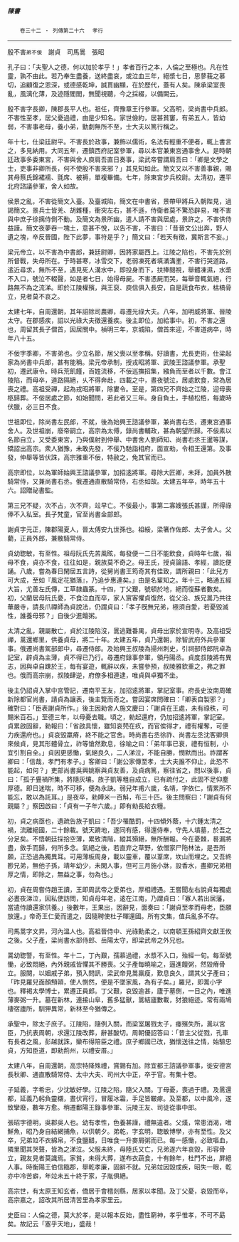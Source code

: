 

##### 陳書
　　`卷三十二 ‧ 列傳第二十六`　
`孝行`

* * *

殷不害`弟不佞`　謝貞　司馬暠　張昭

孔子曰：「夫聖人之德，何以加於孝乎！」孝者百行之本，人倫之至極也。凡在性靈，孰不由此。若乃奉生盡養，送終盡哀，或泣血三年，絕漿七日，思蓼莪之慕切，追顧復之恩深，或德感乾坤，誠貫幽顯，在於歷代，蓋有人矣。陳承梁室喪亂，風漓化薄，及迹隱閻閭，無聞視聽，今之採綴，以備闕云。

殷不害字長卿，陳郡長平人也。祖任，齊豫章王行參軍。父高明，梁尚書中兵郎。不害性至孝，居父憂過禮，由是少知名。家世儉約，居甚貧窶，有弟五人，皆幼弱，不害事老母，養小弟，勤劇無所不至，士大夫以篤行稱之。

年十七，仕梁廷尉平。不害長於政事，兼飾以儒術，名法有輕重不便者，輒上書言之，多見納用。大同五年，遷鎮西府記室參軍，尋以本官兼東宮通事舍人。是時朝廷政事多委東宮，不害與舍人庾肩吾直日奏事，梁武帝嘗謂肩吾曰：「卿是文學之士，吏事非卿所長，何不使殷不害來邪？」其見知如此。簡文又以不害善事親，賜其母蔡氏錦裙襦、氈席、被褥，單複畢備。七年，除東宮步兵校尉。太清初，遷平北府諮議參軍，舍人如故。

侯景之亂，不害從簡文入臺。及臺城陷，簡文在中書省，景帶甲將兵入朝陛見，過謁簡文。景兵士皆羌、胡雜種，衝突左右，甚不遜，侍衛者莫不驚恐辟易，唯不害與中庶子徐摛侍側不動。及簡文為景所幽，遣人請不害與居處，景許之，不害供侍益謹。簡文夜夢吞一塊土，意甚不悅，以告不害，不害曰：「昔晉文公出奔，野人遺之塊，卒反晉國，陛下此夢，事符是乎？」簡文曰：「若天有徵，冀斯言不妄。」

梁元帝立，以不害為中書郎，兼廷尉卿，因將家屬西上。江陵之陷也，不害先於別所督戰，失母所在。于時甚寒，冰雪交下，老弱凍死者填滿溝壍，不害行哭道路，逺近尋求，無所不至，遇見死人溝水中，即投身而下，扶捧閱視，舉體凍濕，水漿不入口，號泣不輟聲，如是者七日，始得母屍。不害憑屍而哭，每舉音輒氣絕，行路無不為之流涕。即於江陵權殯，與王裒、庾信俱入長安，自是蔬食布衣，枯槁骨立，見者莫不哀之。

太建七年，自周還朝，其年詔除司農卿，尋遷光祿大夫。八年，加明威將軍、晉陵太守。在郡感疾，詔以光祿大夫徵還養疾。後主即位，加給事中。初，不害之還也，周留其長子僧首，因居關中。禎明三年，京城陷，僧首來迎，不害道病卒，時年八十五。

不佞字季卿，不害弟也。少立名節，居父喪以至孝稱。好讀書，尤長吏術，仕梁起家為尚書中兵郎，甚有能稱。梁元帝承制，授戎昭將軍、武陵王諮議參軍。承聖初，遷武康令。時兵荒飢饉，百姓流移，不佞巡撫招集，繈負而至者以千數。會江陵陷，而母卒，道路隔絕，乆不得奔赴，四載之中，晝夜號泣，居處飲食，常為居喪之禮。高祖受禪，起為戎昭將軍，除婁令。至是，第四兄不齊始之江陵，迎母喪柩歸葬。不佞居處之節，如始聞問，若此者又三年。身自負土，手植松栢，每歲時伏臘，必三日不食。

世祖即位，除尚書左民郎，不就，後為始興王諮議參軍，兼尚書右丞，遷東宮通事舍人。及世祖崩，廢帝嗣立，高宗為太傅，錄尚書輔政，甚為朝望所歸。不佞素以名節自立，又受委東宮，乃與僕射到仲舉、中書舍人劉師知、尚書右丞王暹等謀，矯詔出高宗。衆人猶豫，未敢先發，不佞乃馳詣相府，面宣勑，令相王還第。及事發，仲舉等皆伏誅，高宗雅重不佞，特赦之，免其官而已。

高宗即位，以為軍師始興王諮議參軍，加招逺將軍。尋除大匠卿，未拜，加員外散騎常侍，又兼尚書右丞。俄遷通直散騎常侍，右丞如故。太建五年卒，時年五十六。詔贈祕書監。

第三兄不疑，次不占，次不齊，竝早亡。不佞最小，事第二寡嫂張氏甚謹，所得祿俸不入私室。長子梵童，官至尚書金部郎。

謝貞字元正，陳郡陽夏人，晉太傅安九世孫也。祖綏，梁箸作佐郎、太子舍人。父藺，正員外郎，兼散騎常侍。

貞幼聦敏，有至性。祖母阮氏先苦風眩，每發便一二日不能飲食，貞時年七歲，祖母不食，貞亦不食，往往如是，親族莫不奇之。母王氏，授貞論語、孝經，讀訖便誦。八歲，嘗為春日閑居五言詩，從舅尚書王筠奇其有佳致，謂所親曰：「此兒方可大成，至如『風定花猶落』，乃追步惠連矣。」由是名輩知之。年十三，略通五經大旨，尤善左氏傳，工草隷蟲篆。十四，丁父艱，號頓於地，絕而復蘇者數矣。初，父藺居母阮氏憂，不食泣血而卒，家人賔客懼貞復然，從父洽、族兄暠乃共往華嚴寺，請長爪禪師為貞說法，仍謂貞曰：「孝子旣無兄弟，極須自愛，若憂毀滅性，誰養母邪？」自後少進饘粥。

太清之亂，親屬散亡，貞於江陵陷沒，暠逃難番禺，貞母出家於宣明寺。及高祖受禪，暠還鄉里，供養貞母，將二十年。太建五年，貞乃還朝，除智武府外兵參軍事。俄遷尚書駕部郎中，尋遷侍郎。及始興王叔陵為揚州刺史，引祠部侍郎阮卓為記室，辟貞為主薄，貞不得已乃行。尋遷府錄事參軍，領丹陽丞。貞度叔陵將有異志，因與卓自踈於王，每有宴遊，輒辭以疾，未嘗參預，叔陵雅欽重之，弗之罪也。俄而高宗崩，叔陵肆逆，府僚多相連逮，唯貞與卓獨不坐。

後主仍詔貞入掌中宮管記，遷南平王友，加招逺將軍，掌記室事。府長史汝南周確新除都官尚書，請貞為讓表，後主覽而奇之。嘗因宴席問確曰：「卿表自製邪？」確對曰：「臣表謝貞所作。」後主因勑舍人施文慶曰：「謝貞在王處，未有祿秩，可賜米百石。」至德三年，以母憂去職。頃之，勑起還府，仍加招逺將軍，掌記室。貞累啟固辭，勑報曰：「省啟具懷，雖知哀棾在疚，而官俟得才，禮有權奪，可便力疾還府也。」貞哀毀羸瘠，終不能之官舍。時尚書右丞徐祚、尚書左丞沈客卿俱來候貞，見其形體骨立，祚等愴然歎息，徐喻之曰：「弟年事已衰，禮有恒制，小宜引割自全。」貞因更感慟，氣絕良久，二人涕泣，不能自勝，憫默而出。祚謂客卿曰：「信哉，孝門有孝子。」客卿曰：「謝公家傳至孝，士大夫誰不仰止，此恐不能起，如何？」吏部尚書吳興姚察與貞友善，及貞病篤，察往省之，問以後事，貞曰：「孤子舋禍所集，將隨灰壤。族子凱等粗自成立，已有疏付之，此固不足仰塵厚德。即日迷喘，時不可移，便為永訣。弱兒年甫六歲，名靖，字依仁，情累所不能忘，敢以為託耳。」是夜卒，勑賻米一百斛，布三十匹。後主問察曰：「謝貞有何親屬？」察因啟曰：「貞有一子年六歲。」即有勑長給衣糧。

初，貞之病亟也，遺疏告族子凱曰：「吾少罹酷罰，十四傾外蔭，十六鍾太清之禍，流離絕國，二十餘載。號天蹐地，遂同有感，得還侍奉，守先人墳墓，於吾之分足矣。不悟朝廷採拾空薄，累致清階，縱其殞絕，無所酬報。今在憂棘，晷漏將盡，斂手而歸，何所多念。氣絕之後，若直弃之草野，依僧家尸陁林法，是吾所願，正恐過為獨異耳。可用薄板周身，載以靈車，覆以葦席，坎山而埋之。又吾終尠兄弟，無他子孫，靖年幼少，未閑人事，但可三月施小牀，設香水，盡卿兄弟相厚之情，即除之，無益之事，勿為也。」

初，貞在周嘗侍趙王讀，王即周武帝之愛弟也，厚相禮遇。王嘗聞左右說貞每獨處必晝夜涕泣，因私使訪問，知貞母年老，逺在江南，乃謂貞曰：「寡人若出居藩，當遣侍讀還家供養。」後數年，王果出，因辭見，面奏曰：「謝貞至孝而母老，臣願放還。」帝奇王仁愛而遣之，因隨聘使杜子暉還國。所有文集，值兵亂多不存。

司馬暠字文昇，河內溫人也。高祖晉侍中、光祿勳柔之，以南頓王孫紹齊文獻王攸之後。父子產，梁尚書水部侍郎、岳陽太守，即梁武帝之外兄也。

暠幼聦警，有至性。年十二，丁內艱，孺慕過禮，水漿不入口，殆經一旬。每至號慟，必致悶絕，內外親戚皆懼其不勝喪。父子產每曉喻之，逼進饘粥，然毀瘠骨立。服闋，以姻戚子弟，預入問訊，梁武帝見暠羸瘦，歎息良久，謂其父子產曰；「昨見羅兒面顏顦顇，使人惻然，便是不墜家風，為有子矣。」羅兒，即暠小字也。釋褐太學博士，累遷正員郎。丁父艱，哀毀逾甚，廬于墓側，一日之內，唯進薄麥粥一升。墓在新林，連接山阜，舊多猛獸，暠結廬數載，犲狼絕迹。常有兩鳩棲宿廬所，馴狎異常，新林至今猶傳之。

承聖中，除太子庶子。江陵陷，隨例入關，而梁室屠戮太子，瘞殯失所，暠以宮臣，乃抗表周朝，求還江陵改葬，辭甚酸切。周朝優詔答曰：「昔主父從戮，孔車有長者之風，彭越就誅，欒布得陪臣之禮。庶子鄉國已改，猶懷送往之情，始驗忠貞，方知臣道，即勑荊州，以禮安厝。」

太建八年，自周還朝，高宗特降殊禮，賞錫有加。除宜都王諮議參軍事，徙安德宮長秋卿、通直散騎常侍、太中大夫、司州大中正，卒于官。有集十卷。

子延義，字希忠，少沈敏好學。江陵之陷，隨父入關。丁母憂，喪過于禮。及暠還都，延義乃躬負靈櫬，晝伏宵行，冒履冰霜，手足皆皸瘃。及至都，以中風冷，遂致攣廢，數年方愈。稍遷鄱陽王錄事參軍、沅陵王友、司徒從事中郎。

張昭字德明，吳郡吳人也。幼有孝性，色養甚謹，禮無違者。父熯，常患消渴，嗜鮮魚，昭乃身自結網捕魚，以供朝夕。弟乾，字玄明，聦敏博學，亦有至性。及父卒，兄弟竝不衣綿帛，不食鹽醋，日唯食一升麥屑粥而已。每一感慟，必致嘔血，隣里聞其哭聲，皆為之涕泣。父服未終，母陸氏又亡，兄弟遂六年哀毀，形容骨立，親友見者莫識焉。家貧，未得大葬，遂布衣蔬食，十有餘年，杜門不出，屏絕人事。時衡陽王伯信臨郡，舉乾孝廉，固辭不就。兄弟竝因毀成疾，昭失一眼，乾亦中冷苦癖，年竝未五十終于家，子胤俱絕。

高宗世，有太原王知玄者，僑居于會稽剡縣，居家以孝聞。及丁父憂，哀毀而卒，高宗嘉之，詔改其所居清苦里為孝家里云。

史臣曰：人倫之德，莫大於孝，是以報本反始，盡性窮神，孝乎惟孝，不可不勗矣。故記云「塞乎天地」，盛哉！

* * *


